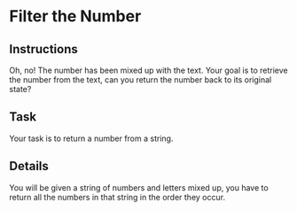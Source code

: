 # Filter the Number

## Instructions

Oh, no! The number has been mixed up with the text. Your goal is to retrieve the number from the text, can you return the number back to its original state?

## Task

Your task is to return a number from a string.

## Details

You will be given a string of numbers and letters mixed up, you have to return all the numbers in that string in the order they occur.